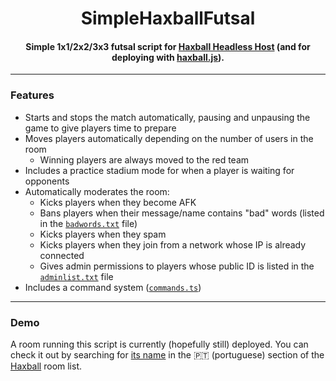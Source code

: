 <h1 align="center">SimpleHaxballFutsal</h1>

<h4 align="center">Simple 1x1/2x2/3x3 futsal script for <a href="https://github.com/haxball/haxball-issues/wiki/Headless-Host">Haxball Headless Host</a> (and for deploying with <a href="https://github.com/mertushka/haxball.js">haxball.js</a>).</h4>

---

### Features

- Starts and stops the match automatically, pausing and unpausing the game to give players time to prepare
- Moves players automatically depending on the number of users in the room
  - Winning players are always moved to the red team
- Includes a practice stadium mode for when a player is waiting for opponents
- Automatically moderates the room:
  - Kicks players when they become AFK
  - Bans players when their message/name contains "bad" words (listed in the [`badwords.txt`](https://github.com/DazzDev/SimpleHaxballFutsal/blob/master/lists/badwords.txt) file)
  - Kicks players when they spam
  - Kicks players when they join from a network whose IP is already connected
  - Gives admin permissions to players whose public ID is listed in the [`adminlist.txt`](https://github.com/DazzDev/SimpleHaxballFutsal/blob/master/lists/adminlist.txt) file
- Includes a command system ([`commands.ts`](https://github.com/DazzDev/SimpleHaxballFutsal/blob/master/commands.ts))

---

### Demo

A room running this script is currently (hopefully still) deployed. You can check it out by searching for [its name](https://github.com/DazzDev/SimpleHaxballFutsal/blob/master/index.ts#L30) in the 🇵🇹 (portuguese) section of the [Haxball](https://haxball.com) room list.
